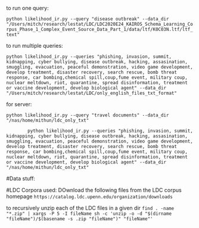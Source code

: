 to run one query:

`python likelihood_ir.py --query "disease outbreak" --data_dir "/Users/mitch/research/lestat/LDC/LDC2020E24_KAIROS_Schema_Learning_Corpus_Phase_1_Complex_Event_Source_Data_Part_1/data/ltf/K0C03N.ltf/ltf_text"`

to run multiple queries:

`python likelihood_ir.py --queries "phishing, invasion, summit, kidnapping, cyber bullying, disease outbreak, hacking, assasination, smuggling, evacuation, peaceful demonstration, video game development, develop treatment, disaster recovery, search rescue, bomb threat response, car bombing,chemical spill,coup,fume event, military coup, nuclear meltdown, riot, quarantine, spread disinformation, treatment or vaccine development, develop biological agent" --data_dir "/Users/mitch/research/lestat/LDC/only_english_files_txt_format"`


for server:

`python likelihood_ir.py --query "travel documents" --data_dir "/nas/home/mithun/ldc_only_txt"`

            python likelihood_ir.py --queries "phishing, invasion, summit, kidnapping, cyber bullying, disease outbreak, hacking, assasination, smuggling, evacuation, peaceful demonstration, video game development, develop treatment, disaster recovery, search rescue, bomb threat response, car bombing,chemical spill,coup,fume event, military coup, nuclear meltdown, riot, quarantine, spread disinformation, treatment or vaccine development, develop biological agent" --data_dir "/nas/home/mithun/ldc_only_txt"


#Data  stuff:

#LDC Corpora used:
DOwnload the following files from the LDC corpus homepage
`https://catalog.ldc.upenn.edu/organization/downloads`

to recursively unzip each of the LDC files in a given dir 
`find . -name "*.zip" | xargs -P 5 -I fileName sh -c 'unzip -o -d "$(dirname "fileName")/$(basename -s .zip "fileName")" "fileName"'`